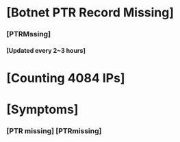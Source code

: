 # [Botnet PTR Record Missing]
### [PTRMssing]
#### [Updated every 2~3 hours]

# [Counting 4084 IPs]

# [Symptoms] 
###   [PTR missing] [PTRmissing]
